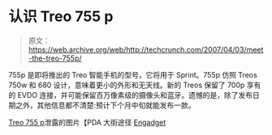 # 认识 Treo 755 p

> 原文：<https://web.archive.org/web/http://techcrunch.com/2007/04/03/meet-the-treo-755p/>

755p 是即将推出的 Treo 智能手机的型号，它将用于 Sprint。755p 仿照 Treos 750w 和 680 设计，意味着更小的外形和无天线。新的 Treos 保留了 700p 享有的 EVDO 连接，并可能保留百万像素级的摄像头和蓝牙。遗憾的是，除了发布日期之外，其他信息都不清楚:预计下个月中旬就能发布一款。

[Treo 755 p](https://web.archive.org/web/20201130084738/http://www.pdastreet.com/articles/2007/4/2007-4-2-Pictures-of-Treo.html)泄露的图片【PDA 大街途径 [Engadget](https://web.archive.org/web/20201130084738/http://www.engadget.com/2007/03/30/treo-755p-for-sprint-in-the-wild/)
